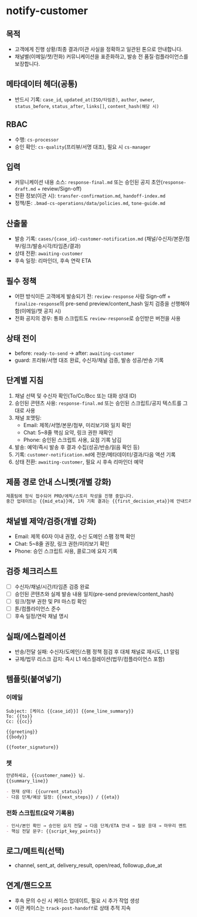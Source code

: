 # notify-customer

## 목적
- 고객에게 진행 상황/최종 결과/이관 사실을 정확하고 일관된 톤으로 안내합니다.
- 채널별(이메일/챗/전화) 커뮤니케이션을 표준화하고, 발송 전 품질·컴플라이언스를 보장합니다.

## 메타데이터 헤더(공통)
- 반드시 기록: `case_id`, `updated_at(ISO/타임존)`, `author`, `owner`, `status_before`, `status_after`, `links[]`, `content_hash(해당 시)`

## RBAC
- 수행: `cs-processor`
- 승인 확인: `cs-quality`(프리뷰/서명 대조), 필요 시 `cs-manager`

## 입력
- 커뮤니케이션 내용 소스: `response-final.md` 또는 승인된 공지 초안(`response-draft.md` + review/Sign-off)
- 전환 정보(이관 시): `transfer-confirmation.md`, `handoff-index.md`
- 정책/톤: `.bmad-cs-operations/data/policies.md`, `tone-guide.md`

## 산출물
- 발송 기록: `cases/{case_id}-customer-notification.md` (채널/수신자/본문/첨부/링크/발송시각/타임존/결과)
- 상태 전환: `awaiting-customer`
- 후속 일정: 리마인더, 후속 연락 ETA

## 필수 정책
- 어떤 방식이든 고객에게 발송되기 전: `review-response` 사람 Sign-off + `finalize-response`의 pre-send preview/content_hash 일치 검증을 선행해야 함(이메일/챗 공지 시)
- 전화 공지의 경우: 통화 스크립트도 `review-response`로 승인받은 버전을 사용

## 상태 전이
- before: `ready-to-send` → after: `awaiting-customer`
- guard: 프리뷰/서명 대조 완료, 수신자/채널 검증, 발송 성공/반송 기록

## 단계별 지침
1) 채널 선택 및 수신자 확인(To/Cc/Bcc 또는 대화 상대 ID)
2) 승인된 콘텐츠 사용: `response-final.md` 또는 승인된 스크립트/공지 텍스트를 그대로 사용
3) 채널 포맷팅:
   - Email: 제목/서명/본문/첨부, 미리보기와 일치 확인
   - Chat: 5~8줄 핵심 요약, 링크 권한 재확인
   - Phone: 승인된 스크립트 사용, 요점 기록 남김
4) 발송: 예약/즉시 발송 후 결과 수집(성공/반송/읽음 확인 등)
5) 기록: `customer-notification.md`에 전문/메타데이터/결과/다음 액션 기록
6) 상태 전환: `awaiting-customer`, 필요 시 후속 리마인더 예약

## 제품 경로 안내 스니펫(개별 강화)
```markdown
제품팀에 정식 접수되어 PRD/에픽/스토리 작성을 진행 중입니다.
중간 업데이트는 {{mid_eta}}에, 1차 기획 결과는 {{first_decision_eta}}에 안내드리겠습니다.
```

## 채널별 제약/검증(개별 강화)
- Email: 제목 60자 이내 권장, 수신 도메인 스팸 정책 확인
- Chat: 5~8줄 권장, 링크 권한/미리보기 확인
- Phone: 승인 스크립트 사용, 콜로그에 요지 기록

## 검증 체크리스트
- [ ] 수신자/채널/시간/타임존 검증 완료
- [ ] 승인된 콘텐츠와 실제 발송 내용 일치(pre-send preview/content_hash)
- [ ] 링크/첨부 권한 및 PII 마스킹 확인
- [ ] 톤/컴플라이언스 준수
- [ ] 후속 일정/연락 채널 명시

## 실패/에스컬레이션
- 반송/전달 실패: 수신자/도메인/스팸 정책 점검 후 대체 채널로 재시도, L1 알림
- 규제/법무 리스크 감지: 즉시 L1 에스컬레이션(법무/컴플라이언스 포함)

## 템플릿(붙여넣기)
### 이메일
```text
Subject: [케이스 {{case_id}}] {{one_line_summary}}
To: {{to}}
Cc: {{cc}}

{{greeting}}
{{body}}

{{footer_signature}}
```

### 챗
```markdown
안녕하세요, {{customer_name}} 님.
{{summary_line}}

- 현재 상태: {{current_status}}
- 다음 단계/예상 일정: {{next_steps}} / {{eta}}
```

### 전화 스크립트(요약 기록용)
```markdown
- 인사/본인 확인 → 승인된 요지 전달 → 다음 단계/ETA 안내 → 질문 응대 → 마무리 멘트
- 핵심 전달 문구: {{script_key_points}}
```

## 로그/메트릭(선택)
- channel, sent_at, delivery_result, open/read, followup_due_at

## 연계/핸드오프
- 후속 문의 수신 시 케이스 업데이트, 필요 시 추가 작업 생성
- 이관 케이스는 `track-post-handoff`로 상태 추적 지속
